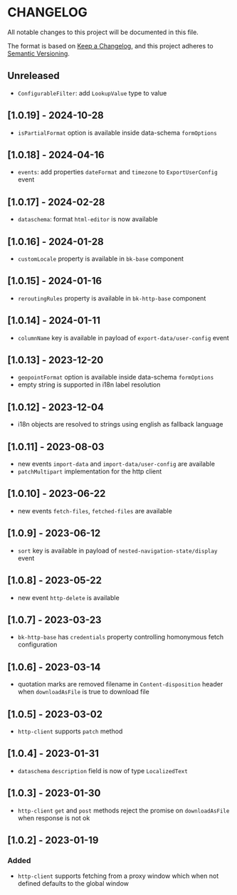 # CHANGELOG

All notable changes to this project will be documented in this file.

The format is based on [Keep a Changelog](https://keepachangelog.com/en/1.0.0/),
and this project adheres to [Semantic Versioning](https://semver.org/spec/v2.0.0.html).

## Unreleased

- `ConfigurableFilter`: add `LookupValue` type to value

## [1.0.19] - 2024-10-28

- `isPartialFormat` option is available inside data-schema `formOptions`

## [1.0.18] - 2024-04-16

- `events`: add properties `dateFormat` and `timezone` to `ExportUserConfig` event

## [1.0.17] - 2024-02-28

- `dataschema`: format `html-editor` is now available

## [1.0.16] - 2024-01-28

- `customLocale` property is available in `bk-base` component

## [1.0.15] - 2024-01-16

- `reroutingRules` property is available in `bk-http-base` component

## [1.0.14] - 2024-01-11

- `columnName` key is available in payload of `export-data/user-config` event

## [1.0.13] - 2023-12-20

- `geopointFormat` option is available inside data-schema `formOptions`
- empty string is supported in i18n label resolution

## [1.0.12] - 2023-12-04

- i18n objects are resolved to strings using english as fallback language

## [1.0.11] - 2023-08-03

- new events `import-data` and `import-data/user-config` are available
- `patchMultipart` implementation for the http client

## [1.0.10] - 2023-06-22

- new events `fetch-files`, `fetched-files` are available

## [1.0.9] - 2023-06-12

- `sort` key is available in payload of `nested-navigation-state/display` event

## [1.0.8] - 2023-05-22

- new event `http-delete` is available

## [1.0.7] - 2023-03-23

- `bk-http-base` has `credentials` property controlling homonymous fetch configuration

## [1.0.6] - 2023-03-14

- quotation marks are removed filename in `Content-disposition` header when `downloadAsFile` is true to download file

## [1.0.5] - 2023-03-02

- `http-client` supports `patch` method

## [1.0.4] - 2023-01-31

- `dataschema` `description` field is now of type `LocalizedText`

## [1.0.3] - 2023-01-30

- `http-client` `get` and `post` methods reject the promise on `downloadAsFile` when response is not ok

## [1.0.2] - 2023-01-19

### Added

- `http-client` supports fetching from a proxy window which when not defined defaults to the global window
